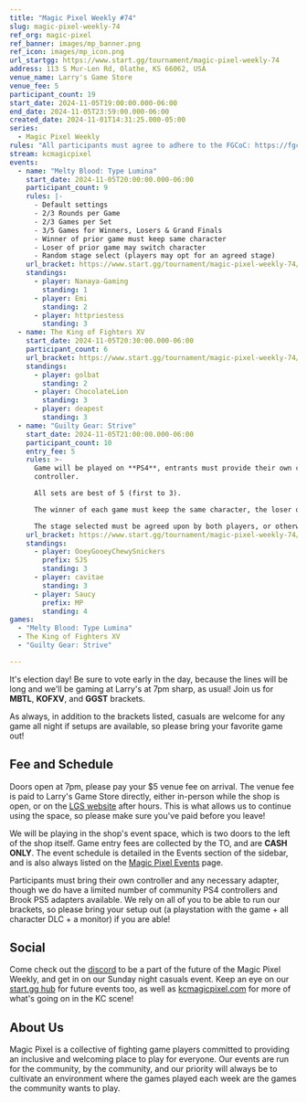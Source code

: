 ```yaml
---
title: "Magic Pixel Weekly #74"
slug: magic-pixel-weekly-74
ref_org: magic-pixel
ref_banner: images/mp_banner.png
ref_icon: images/mp_icon.png
url_startgg: https://www.start.gg/tournament/magic-pixel-weekly-74
address: 113 S Mur-Len Rd, Olathe, KS 66062, USA
venue_name: Larry's Game Store
venue_fee: 5
participant_count: 19
start_date: 2024-11-05T19:00:00.000-06:00
end_date: 2024-11-05T23:59:00.000-06:00
created_date: 2024-11-01T14:31:25.000-05:00
series:
  - Magic Pixel Weekly
rules: "All participants must agree to adhere to the FGCoC: https://fgcoc.com/"
stream: kcmagicpixel
events:
  - name: "Melty Blood: Type Lumina"
    start_date: 2024-11-05T20:00:00.000-06:00
    participant_count: 9
    rules: |-
      - Default settings
      - 2/3 Rounds per Game
      - 2/3 Games per Set
      - 3/5 Games for Winners, Losers & Grand Finals
      - Winner of prior game must keep same character
      - Loser of prior game may switch character
      - Random stage select (players may opt for an agreed stage)
    url_bracket: https://www.start.gg/tournament/magic-pixel-weekly-74/events/melty-blood-type-lumina/brackets/1807697/2671927
    standings:
      - player: Nanaya-Gaming
        standing: 1
      - player: Emi
        standing: 2
      - player: httpriestess
        standing: 3
  - name: The King of Fighters XV
    start_date: 2024-11-05T20:30:00.000-06:00
    participant_count: 6
    url_bracket: https://www.start.gg/tournament/magic-pixel-weekly-74/events/king-of-fighters-xv/brackets/1807703/2671933
    standings:
      - player: golbat
        standing: 2
      - player: ChocolateLion
        standing: 3
      - player: deapest
        standing: 3
  - name: "Guilty Gear: Strive"
    start_date: 2024-11-05T21:00:00.000-06:00
    participant_count: 10
    entry_fee: 5
    rules: >-
      Game will be played on **PS4**, entrants must provide their own compatible
      controller.  

      All sets are best of 5 (first to 3).  

      The winner of each game must keep the same character, the loser of that game may switch characters.  

      The stage selected must be agreed upon by both players, or otherwise selected at random.
    url_bracket: https://www.start.gg/tournament/magic-pixel-weekly-74/events/guilty-gear-strive/brackets/1807693/2671923
    standings:
      - player: OoeyGooeyChewySnickers
        prefix: SJS
        standing: 3
      - player: cavitae
        standing: 3
      - player: Saucy
        prefix: MP
        standing: 4
games:
  - "Melty Blood: Type Lumina"
  - The King of Fighters XV
  - "Guilty Gear: Strive"

---
```


It's election day! Be sure to vote early in the day, because the lines will be long and we'll be gaming at Larry's at 7pm sharp, as usual! Join us for **MBTL**, **KOFXV**, and **GGST** brackets.

As always, in addition to the brackets listed, casuals are welcome for any game all night if setups are available, so please bring your favorite game out! 

## Fee and Schedule

Doors open at 7pm, please pay your $5 venue fee on arrival. The venue fee is paid to Larry's Game Store directly, either in-person while the shop is open, or on the [LGS website](https://www.larrysgamestore.com/products/kc-magic-pixel-5) after hours. This is what allows us to continue using the space, so please make sure you've paid before you leave!

We will be playing in the shop's event space, which is two doors to the left of the shop itself. Game entry fees are collected by the TO, and are **CASH ONLY**. The event schedule is detailed in the Events section of the sidebar, and is also always listed on the [Magic Pixel Events](https://kcmagicpixel.com/events/) page.

Participants must bring their own controller and any necessary adapter, though we do have a limited number of community PS4 controllers and Brook PS5 adapters available. We rely on all of you to be able to run our brackets, so please bring your setup out (a playstation with the game + all character DLC + a monitor) if you are able!  

## Social

Come check out the [discord](https://discord.gg/jkmn6CVrrQ) to be a part of the future of the Magic Pixel Weekly, and get in on our Sunday night casuals event. Keep an eye on our [start.gg hub](https://www.start.gg/hub/magic-pixel) for future events too, as well as [kcmagicpixel.com](https://kcmagicpixel.com) for more of what's going on in the KC scene!

## About Us

Magic Pixel is a collective of fighting game players committed to providing an inclusive and welcoming place to play for everyone. Our events are run for the community, by the community, and our priority will always be to cultivate an environment where the games played each week are the games the community wants to play.
  